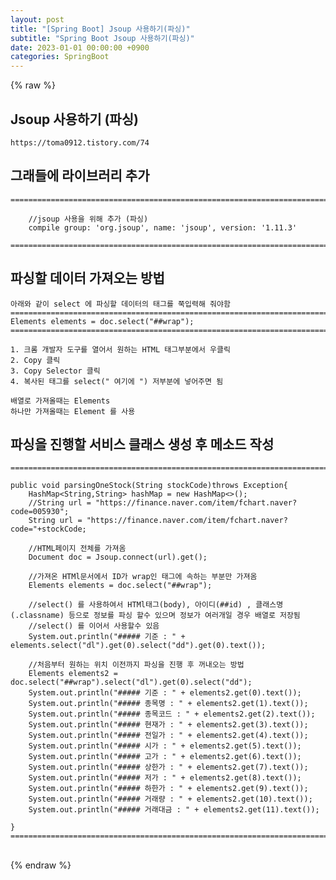 ```yaml
---  
layout: post  
title: "[Spring Boot] Jsoup 사용하기(파싱)"  
subtitle: "Spring Boot Jsoup 사용하기(파싱)"  
date: 2023-01-01 00:00:00 +0900  
categories: SpringBoot  
---  
```

{% raw %}  
## Jsoup 사용하기 (파싱)  
	https://toma0912.tistory.com/74  
  
## 그래들에 라이브러리 추가  
  
	=================================================================================================================  
  
		//jsoup 사용을 위해 추가 (파싱)  
		compile group: 'org.jsoup', name: 'jsoup', version: '1.11.3'  
  
	=================================================================================================================  
  
## 파싱할 데이터 가져오는 방법  
  
	아래와 같이 select 에 파싱할 데이터의 태그를 쭉입력해 줘야함  
	=================================================================================================================  
	Elements elements = doc.select("##wrap");  
	=================================================================================================================  
  
	1. 크롬 개발자 도구를 열어서 원하는 HTML 태그부분에서 우클릭  
	2. Copy 클릭  
	3. Copy Selector 클릭  
	4. 복사된 태그를 select(" 여기에 ") 저부분에 넣어주면 됨  
  
	배열로 가져올때는 Elements  
	하나만 가져올때는 Element 를 사용  
  
## 파싱을 진행할 서비스 클래스 생성 후 메소드 작성  
  
	=================================================================================================================  
  
    public void parsingOneStock(String stockCode)throws Exception{  
        HashMap<String,String> hashMap = new HashMap<>();  
        //String url = "https://finance.naver.com/item/fchart.naver?code=005930";  
        String url = "https://finance.naver.com/item/fchart.naver?code="+stockCode;  
  
        //HTML페이지 전체를 가져옴  
        Document doc = Jsoup.connect(url).get();  
  
        //가져온 HTMl문서에서 ID가 wrap인 태그에 속하는 부분만 가져옴  
        Elements elements = doc.select("##wrap");  
  
		//select() 를 사용하여서 HTMl태그(body), 아이디(##id) , 클래스명(.classname) 등으로 정보를 파싱 할수 있으며 정보가 여러개일 경우 배열로 저장됨  
		//select() 를 이어서 사용할수 있음  
		System.out.println("##### 기준 : " + elements.select("dl").get(0).select("dd").get(0).text());  
  
		//처음부터 원하는 위치 이전까지 파싱을 진행 후 꺼내오는 방법  
		Elements elements2 = doc.select("##wrap").select("dl").get(0).select("dd");  
		System.out.println("##### 기준 : " + elements2.get(0).text());  
        System.out.println("##### 종목명 : " + elements2.get(1).text());  
        System.out.println("##### 종목코드 : " + elements2.get(2).text());  
        System.out.println("##### 현재가 : " + elements2.get(3).text());  
        System.out.println("##### 전일가 : " + elements2.get(4).text());  
        System.out.println("##### 시가 : " + elements2.get(5).text());  
        System.out.println("##### 고가 : " + elements2.get(6).text());  
        System.out.println("##### 상한가 : " + elements2.get(7).text());  
        System.out.println("##### 저가 : " + elements2.get(8).text());  
        System.out.println("##### 하한가 : " + elements2.get(9).text());  
        System.out.println("##### 거래량 : " + elements2.get(10).text());  
        System.out.println("##### 거래대금 : " + elements2.get(11).text());  
  
	}  
	=================================================================================================================  
  
                                                                                                                                                                                                                                                                                                                                                                                                                                                                                                                                                                                                                                                                                                                                                                                                                                                                                                                                                                                                                                                                                                                                                                                                                                                                                                                                                                                                                                                                                                                                                                                                                                                                                                                                                                                                                                                                                                                                                                                                                                                                                                                                                                                                                                                                                                                                                                                                                                                                                                                                                                                                                                                                                                                                                                                                                                                                                                                                                          
{% endraw %}